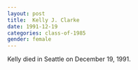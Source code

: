 ```yaml
---
layout: post
title:  Kelly J. Clarke
date: 1991-12-19
categories: class-of-1985
gender: female
---
```

Kelly died in Seattle on December 19, 1991.

